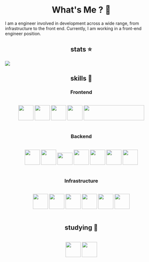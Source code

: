 <h1 align="center">What's Me ? 🐍</h1>

I am a engineer involved in development across a wide range, from infrastructure to the front end. Currently, I am working in a front-end engineer position.

<h2 align="center">stats ⭐️</h2>

<img src="https://github-profile-trophy.vercel.app/?username=n4rvs3&theme=onedark" />

<h2 align="center">skills 📄</h2>

<h3 align="center">Frontend</h3>

<br />

<div align="center">
  <img src="https://github.com/n4rvs3/n4rvs3/assets/86728646/6b253de4-be7b-4359-9b9d-31b042407954" width="50px" height="50px" />
  <img src="https://github.com/n4rvs3/n4rvs3/assets/86728646/ac7e101f-cae4-4ca9-a466-6797f852cb04" width="50px" height="50px" />
  <img src="https://github.com/n4rvs3/n4rvs3/assets/86728646/36fb061a-ea98-41c7-a22b-e7db3ffddaab" width="50px" height="50px" />
  <img src="https://github.com/n4rvs3/n4rvs3/assets/86728646/9e4e0c1d-20a8-4147-8a8a-d360e3cfe294" width="50px" height="50px" />
  <img src="https://github.com/n4rvs3/n4rvs3/assets/86728646/3f07148c-d015-46e0-8576-98a3e860ed11" width="200px" height="50px" />
</div>

<br />

<h3 align="center">Backend</h3>

<br />

<div align="center">
  <img src="https://github.com/n4rvs3/n4rvs3/assets/86728646/7268ec2e-228c-482e-8e88-e063e2102f7d" width="50px" height="50px" />
  <img src="https://github.com/n4rvs3/n4rvs3/assets/86728646/89faeef5-b9d9-401e-a9f2-804bf09fb115" width="50px" height="50px" />
  <img src="https://github.com/n4rvs3/n4rvs3/assets/86728646/7b1e3999-3551-441e-abab-ebd104542ea7" width="50px" height="40px" />
  <img src="https://github.com/n4rvs3/n4rvs3/assets/86728646/00de5e68-7cbe-4702-8def-65132791a639" width="50px" height="50px" />
  <img src="https://github.com/n4rvs3/n4rvs3/assets/86728646/be7eb667-d501-4087-9ea1-6ea95f6dd459" width="50px" height="50px" />
  <img src="https://github.com/n4rvs3/n4rvs3/assets/86728646/051bff1f-221c-493e-9d45-10cf63541f0f" width="50px" height="50px" />
  <img src="https://github.com/n4rvs3/n4rvs3/assets/86728646/8ff54ed4-17d1-408a-87bd-54bb10bcfcd4" width="50px" height="50px" />
</div>

<br />

<h3 align="center">Infrastructure</h3>

<br />

<div align="center">
  <img src="https://github.com/n4rvs3/n4rvs3/assets/86728646/e1b5365b-2a33-48f9-a2df-ef75cce119f5" width="50px" height="50px" />
  <img src="https://github.com/n4rvs3/n4rvs3/assets/86728646/a5e422e6-c02c-41e2-8b80-5ccbb39aad11" width="50px" height="50px" />
  <img src="https://github.com/n4rvs3/n4rvs3/assets/86728646/2f39526c-c63f-42d6-a4d2-e28baf9079e9" width="50px" height="50px" />
  <img src="https://github.com/n4rvs3/n4rvs3/assets/86728646/06a57495-ae36-4c80-aec1-e3b292143204" width="50px" height="50px" />
  <img src="https://github.com/n4rvs3/n4rvs3/assets/86728646/55b820ad-0032-4639-9afa-a6c01a1f8821" width="50px" height="50px" />
  <img src="https://github.com/n4rvs3/n4rvs3/assets/86728646/96411465-6377-4fcc-9106-98382e5cb771" width="50px" height="50px" />
</div>

<br />

<h2 align="center">studying 👀</h2>

<br />

<div align="center">
  <img src="https://github.com/n4rvs3/n4rvs3/assets/86728646/73b6e66b-bf1d-4f36-9c90-3953ca61b4b9" width="50px" height="50px" />
  <img src="https://github.com/n4rvs3/n4rvs3/assets/86728646/b126b9a6-24b0-4e57-b489-f35f88d2d5dc" width="50px" height="50px" />
</div>

<br />
